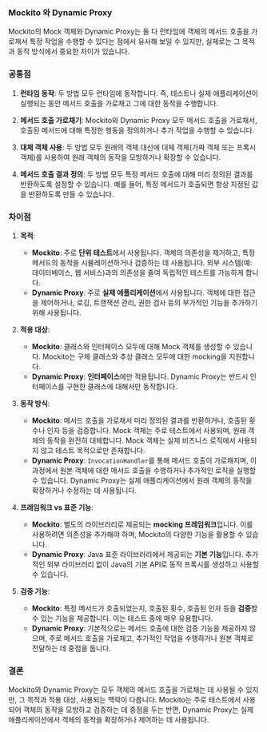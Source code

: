 ### Mockito 와 Dynamic Proxy  
Mockito의 Mock 객체와 Dynamic Proxy는 둘 다 런타임에 객체의 메서드 호출을 가로채서 특정 작업을 수행할 수 있다는 점에서 유사해 보일 수 있지만, 실제로는 그 목적과 동작 방식에서 중요한 차이가 있습니다.

### 공통점

1. **런타임 동작**: 두 방법 모두 런타임에 동작합니다. 즉, 테스트나 실제 애플리케이션이 실행되는 동안 메서드 호출을 가로채고 그에 대한 동작을 수행합니다.

2. **메서드 호출 가로채기**: Mockito와 Dynamic Proxy 모두 메서드 호출을 가로채서, 호출된 메서드에 대해 특정한 행동을 정의하거나 추가 작업을 수행할 수 있습니다.

3. **대체 객체 사용**: 두 방법 모두 원래의 객체 대신에 대체 객체(가짜 객체 또는 프록시 객체)를 사용하여 원래 객체의 동작을 모방하거나 확장할 수 있습니다.

4. **메서드 호출 결과 정의**: 두 방법 모두 특정 메서드 호출에 대해 미리 정의된 결과를 반환하도록 설정할 수 있습니다. 예를 들어, 특정 메서드가 호출되면 항상 지정된 값을 반환하도록 만들 수 있습니다.

### 차이점

1. **목적**:
   - **Mockito**: 주로 **단위 테스트**에서 사용됩니다. 객체의 의존성을 제거하고, 특정 메서드의 동작을 시뮬레이션하거나 검증하는 데 사용됩니다. 외부 시스템(예: 데이터베이스, 웹 서비스)과의 의존성을 줄여 독립적인 테스트를 가능하게 합니다.
   - **Dynamic Proxy**: 주로 **실제 애플리케이션**에서 사용됩니다. 객체에 대한 접근을 제어하거나, 로깅, 트랜잭션 관리, 권한 검사 등의 부가적인 기능을 추가하기 위해 사용됩니다.

2. **적용 대상**:
   - **Mockito**: 클래스와 인터페이스 모두에 대해 Mock 객체를 생성할 수 있습니다. Mockito는 구체 클래스와 추상 클래스 모두에 대한 mocking을 지원합니다.
   - **Dynamic Proxy**: **인터페이스**에만 적용됩니다. Dynamic Proxy는 반드시 인터페이스를 구현한 클래스에 대해서만 동작합니다.

3. **동작 방식**:
   - **Mockito**: 메서드 호출을 가로채서 미리 정의된 결과를 반환하거나, 호출된 횟수나 인자 등을 검증합니다. Mock 객체는 주로 테스트에서 사용되며, 원래 객체의 동작을 완전히 대체합니다. Mock 객체는 실제 비즈니스 로직에서 사용되지 않고 테스트 목적으로만 존재합니다.
   - **Dynamic Proxy**: `InvocationHandler`를 통해 메서드 호출이 가로채지며, 이 과정에서 원본 객체에 대한 메서드 호출을 수행하거나 추가적인 로직을 실행할 수 있습니다. Dynamic Proxy는 실제 애플리케이션에서 원래 객체의 동작을 확장하거나 수정하는 데 사용됩니다.

4. **프레임워크 vs 표준 기능**:
   - **Mockito**: 별도의 라이브러리로 제공되는 **mocking 프레임워크**입니다. 이를 사용하려면 의존성을 추가해야 하며, Mockito의 다양한 기능을 활용할 수 있습니다.
   - **Dynamic Proxy**: Java 표준 라이브러리에서 제공되는 **기본 기능**입니다. 추가적인 외부 라이브러리 없이 Java의 기본 API로 동적 프록시를 생성하고 사용할 수 있습니다.

5. **검증 기능**:
   - **Mockito**: 특정 메서드가 호출되었는지, 호출된 횟수, 호출된 인자 등을 **검증**할 수 있는 기능을 제공합니다. 이는 테스트 중에 매우 유용합니다.
   - **Dynamic Proxy**: 기본적으로는 메서드 호출에 대한 검증 기능을 제공하지 않으며, 주로 메서드 호출을 가로채고, 추가적인 작업을 수행하거나 원본 객체로 전달하는 데 중점을 둡니다.

### 결론

Mockito와 Dynamic Proxy는 모두 객체의 메서드 호출을 가로채는 데 사용될 수 있지만, 그 목적과 적용 대상, 사용되는 맥락이 다릅니다. Mockito는 주로 테스트에서 사용되어 객체의 동작을 모방하고 검증하는 데 중점을 두는 반면, Dynamic Proxy는 실제 애플리케이션에서 객체의 동작을 확장하거나 제어하는 데 사용됩니다.